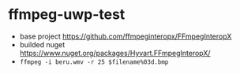 # ffmpeg-uwp-test

- base project https://github.com/ffmpeginteropx/FFmpegInteropX
- builded nuget https://www.nuget.org/packages/Hyvart.FFmpegInteropX/
- `ffmpeg -i beru.wmv -r 25 $filename%03d.bmp`
